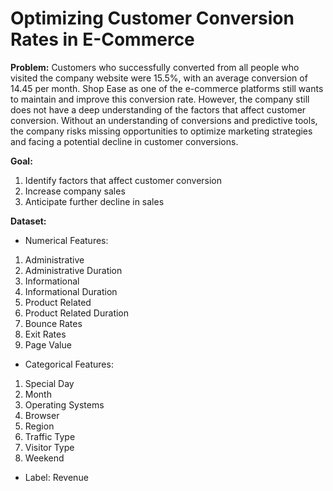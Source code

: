 # Optimizing Customer Conversion Rates in E-Commerce

**Problem:**
Customers who successfully converted from all people who visited the company website were 15.5%, with an average conversion of 14.45 per month. Shop Ease as one of the e-commerce platforms still wants to maintain and improve this conversion rate. However, the company still does not have a deep understanding of the factors that affect customer conversion. Without an understanding of conversions and predictive tools, the company risks missing opportunities to optimize marketing strategies and facing a potential decline in customer conversions.

**Goal:**
1. Identify factors that affect customer conversion
2. Increase company sales
3. Anticipate further decline in sales

**Dataset:**
* Numerical Features:
1. Administrative
2. Administrative Duration
3. Informational
4. Informational Duration
5. Product Related
6. Product Related Duration
7. Bounce Rates
8. Exit Rates
9. Page Value
* Categorical Features:
1. Special Day
2. Month
3. Operating Systems
4. Browser
5. Region
6. Traffic Type
7. Visitor Type
8. Weekend
* Label: Revenue
